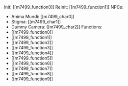 Init: [[m7499_function0]]
ReInit: [[m7499_function1]]
NPCs:
- Anima Mundi: [[m7499_char0]]
- Stigma: [[m7499_char1]]
- Dummy Camera: [[m7499_char2]]
Functions:
- [[m7499_function0]]
- [[m7499_function1]]
- [[m7499_function2]]
- [[m7499_function3]]
- [[m7499_function4]]
- [[m7499_function5]]
- [[m7499_function6]]
- [[m7499_function7]]
- [[m7499_function8]]
- [[m7499_function9]]
